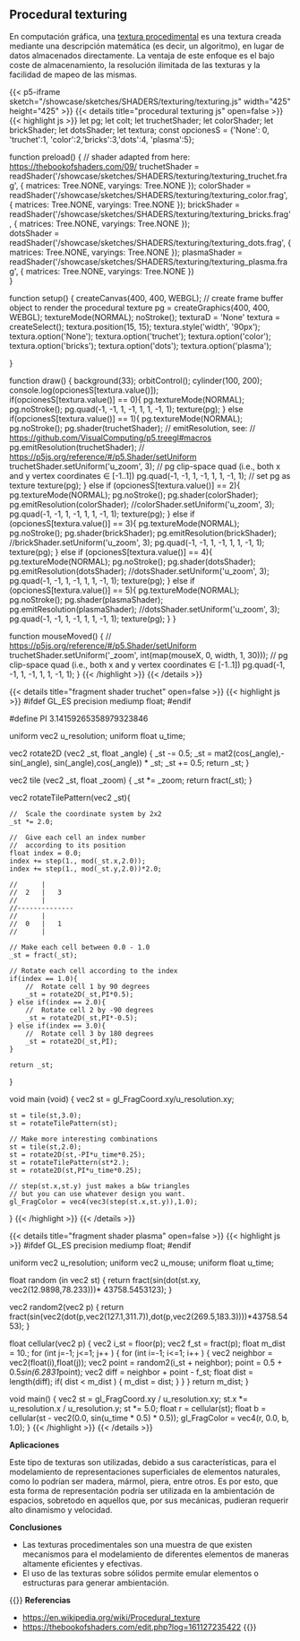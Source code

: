 ## **Procedural texturing**

En computación gráfica, una [textura procedimental](https://en.wikipedia.org/wiki/Procedural_texture) es una textura creada mediante una descripción matemática (es decir, un algoritmo), en lugar de datos almacenados directamente. La ventaja de este enfoque es el bajo coste de almacenamiento, la resolución ilimitada de las texturas y la facilidad de mapeo de las mismas.

{{< p5-iframe sketch="/showcase/sketches/SHADERS/texturing/texturing.js" width="425" height="425" >}}
{{< details title="procedural texturing js" open=false >}}
{{< highlight js >}}
let pg;
let colt;
let truchetShader;
let colorShader;
let brickShader;
let dotsShader;
let textura;
const opcionesS  = {'None': 0, 'truchet':1, 'color':2,'bricks':3,'dots':4, 'plasma':5};

function preload() {
  // shader adapted from here: https://thebookofshaders.com/09/
  truchetShader = readShader('/showcase/sketches/SHADERS/texturing/texturing_truchet.frag',
                             { matrices: Tree.NONE, varyings: Tree.NONE });
  colorShader = readShader('/showcase/sketches/SHADERS/texturing/texturing_color.frag',
                             { matrices: Tree.NONE, varyings: Tree.NONE });
  brickShader = readShader('/showcase/sketches/SHADERS/texturing/texturing_bricks.frag',
                             { matrices: Tree.NONE, varyings: Tree.NONE });   
  dotsShader = readShader('/showcase/sketches/SHADERS/texturing/texturing_dots.frag',
                             { matrices: Tree.NONE, varyings: Tree.NONE }); 
  plasmaShader = readShader('/showcase/sketches/SHADERS/texturing/texturing_plasma.frag',
                             { matrices: Tree.NONE, varyings: Tree.NONE })                                                 
}

function setup() {
  createCanvas(400, 400, WEBGL);
  // create frame buffer object to render the procedural texture
  pg = createGraphics(400, 400, WEBGL);
  textureMode(NORMAL);
  noStroke();
  texturaD = 'None'
  textura = createSelect();
  textura.position(15, 15);
  textura.style('width', '90px');
  textura.option('None'); 
  textura.option('truchet'); 
  textura.option('color');
  textura.option('bricks');
  textura.option('dots');
  textura.option('plasma');

}

function draw() {
  background(33);
  orbitControl();
  cylinder(100, 200);
  console.log(opcionesS[textura.value()]);  
  if(opcionesS[textura.value()] == 0){
    pg.textureMode(NORMAL);
    pg.noStroke();
    pg.quad(-1, -1, 1, -1, 1, 1, -1, 1);
    texture(pg);
  }
  else if(opcionesS[textura.value()] == 1){
    pg.textureMode(NORMAL);
    pg.noStroke();
    pg.shader(truchetShader);
    // emitResolution, see:
    // https://github.com/VisualComputing/p5.treegl#macros
    pg.emitResolution(truchetShader);
    // https://p5js.org/reference/#/p5.Shader/setUniform
    truchetShader.setUniform('u_zoom', 3);
    // pg clip-space quad (i.e., both x and y vertex coordinates ∈ [-1..1])
    pg.quad(-1, -1, 1, -1, 1, 1, -1, 1);
    // set pg as texture
    texture(pg);
  }
  else if (opcionesS[textura.value()] == 2){
    pg.textureMode(NORMAL);
    pg.noStroke();
    pg.shader(colorShader);
    pg.emitResolution(colorShader);
    //colorShader.setUniform('u_zoom', 3);
    pg.quad(-1, -1, 1, -1, 1, 1, -1, 1);
    texture(pg);
  }
  else if (opcionesS[textura.value()] == 3){
    pg.textureMode(NORMAL);
    pg.noStroke();
    pg.shader(brickShader);
    pg.emitResolution(brickShader);
    //brickShader.setUniform('u_zoom', 3);
    pg.quad(-1, -1, 1, -1, 1, 1, -1, 1);
    texture(pg);
  }
  else if (opcionesS[textura.value()] == 4){
    pg.textureMode(NORMAL);
    pg.noStroke();
    pg.shader(dotsShader);
    pg.emitResolution(dotsShader);
    //dotsShader.setUniform('u_zoom', 3);
    pg.quad(-1, -1, 1, -1, 1, 1, -1, 1);
    texture(pg);
  }
  else if (opcionesS[textura.value()] == 5){
    pg.textureMode(NORMAL);
    pg.noStroke();
    pg.shader(plasmaShader);
    pg.emitResolution(plasmaShader);
    //dotsShader.setUniform('u_zoom', 3);
    pg.quad(-1, -1, 1, -1, 1, 1, -1, 1);
    texture(pg);
  }
}

function mouseMoved() {
  // https://p5js.org/reference/#/p5.Shader/setUniform
  truchetShader.setUniform('_zoom', int(map(mouseX, 0, width, 1, 30)));
  // pg clip-space quad (i.e., both x and y vertex coordinates ∈ [-1..1])
  pg.quad(-1, -1, 1, -1, 1, 1, -1, 1);
}
{{< /highlight >}}
{{< /details >}}

{{< details title="fragment shader truchet" open=false >}}
{{< highlight js >}}
#ifdef GL_ES
precision mediump float;
#endif

#define PI 3.14159265358979323846

uniform vec2 u_resolution;
uniform float u_time;

vec2 rotate2D (vec2 _st, float _angle) {
    _st -= 0.5;
    _st =  mat2(cos(_angle),-sin(_angle),
                sin(_angle),cos(_angle)) * _st;
    _st += 0.5;
    return _st;
}

vec2 tile (vec2 _st, float _zoom) {
    _st *= _zoom;
    return fract(_st);
}

vec2 rotateTilePattern(vec2 _st){

    //  Scale the coordinate system by 2x2
    _st *= 2.0;

    //  Give each cell an index number
    //  according to its position
    float index = 0.0;
    index += step(1., mod(_st.x,2.0));
    index += step(1., mod(_st.y,2.0))*2.0;

    //      |
    //  2   |   3
    //      |
    //--------------
    //      |
    //  0   |   1
    //      |

    // Make each cell between 0.0 - 1.0
    _st = fract(_st);

    // Rotate each cell according to the index
    if(index == 1.0){
        //  Rotate cell 1 by 90 degrees
        _st = rotate2D(_st,PI*0.5);
    } else if(index == 2.0){
        //  Rotate cell 2 by -90 degrees
        _st = rotate2D(_st,PI*-0.5);
    } else if(index == 3.0){
        //  Rotate cell 3 by 180 degrees
        _st = rotate2D(_st,PI);
    }

    return _st;
}

void main (void) {
    vec2 st = gl_FragCoord.xy/u_resolution.xy;

    st = tile(st,3.0);
    st = rotateTilePattern(st);

    // Make more interesting combinations
    st = tile(st,2.0);
    st = rotate2D(st,-PI*u_time*0.25);
    st = rotateTilePattern(st*2.);
    st = rotate2D(st,PI*u_time*0.25);

    // step(st.x,st.y) just makes a b&w triangles
    // but you can use whatever design you want.
    gl_FragColor = vec4(vec3(step(st.x,st.y)),1.0);
}
{{< /highlight >}}
{{< /details >}}

{{< details title="fragment shader plasma" open=false >}}
{{< highlight js >}}
#ifdef GL_ES
precision mediump float;
#endif

uniform vec2 u_resolution;
uniform vec2 u_mouse;
uniform float u_time;

float random (in vec2 st) {
    return fract(sin(dot(st.xy,
                         vec2(12.9898,78.233)))*
        43758.5453123);
}

vec2 random2(vec2 p) {
    return fract(sin(vec2(dot(p,vec2(127.1,311.7)),dot(p,vec2(269.5,183.3))))*43758.5453);
}

float cellular(vec2 p) {
    vec2 i_st = floor(p);
    vec2 f_st = fract(p);
    float m_dist = 10.;
    for (int j=-1; j<=1; j++ ) {
        for (int i=-1; i<=1; i++ ) {
            vec2 neighbor = vec2(float(i),float(j));
            vec2 point = random2(i_st + neighbor);
            point = 0.5 + 0.5*sin(6.2831*point);
            vec2 diff = neighbor + point - f_st;
            float dist = length(diff);
            if( dist < m_dist ) {
                m_dist = dist;
            }
        }
    }
    return m_dist;
}

void main() {
    vec2 st = gl_FragCoord.xy / u_resolution.xy;
    st.x *= u_resolution.x / u_resolution.y;
    st *= 5.0;
    float r = cellular(st);
    float b = cellular(st - vec2(0.0, sin(u_time * 0.5) * 0.5));
    gl_FragColor = vec4(r, 0.0, b, 1.0);
}
{{< /highlight >}}
{{< /details >}}

**Aplicaciones**

Este tipo de texturas son utilizadas, debido a sus características, para el modelamiento de representaciones superficiales de elementos naturales, como lo podrían ser madera, mármol, piera, entre otros. Es por esto, que esta forma de representación podría ser utilizada en la ambientación de espacios, sobretodo en aquellos que, por sus mecánicas, pudieran requerir alto dinamismo y velocidad.

**Conclusiones**

- Las texturas procedimentales son una muestra de que existen mecanismos para el modelamiento de diferentes elementos de maneras altamente eficientes y efectivas.
- El uso de las texturas sobre sólidos permite emular elementos o estructuras para generar ambientación.

{{<hint warning>}}
**Referencias**
- https://en.wikipedia.org/wiki/Procedural_texture
- https://thebookofshaders.com/edit.php?log=161127235422
{{</hint>}}
